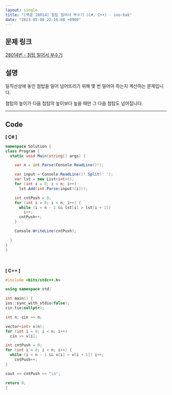 ```yaml
---
layout: single
title: "[백준 28014] 첨탑 밀어서 부수기 (C#, C++) - soo:bak"
date: "2023-05-08 22:16:00 +0900"
---
```


## 문제 링크
  [28014번 - 첨탑 밀어서 부수기](https://www.acmicpc.net/problem/28014)

## 설명
일직선상에 놓인 첨탑을 밀어 넘어뜨리기 위해 몇 번 밀어야 하는지 계산하는 문제입니다. <br>

첨탑의 높이가 다음 첩탑의 높이보다 높을 때만 그 다음 첨탑도 넘어집니다. <br>

- - -

## Code
<b>[ C# ] </b>
<br>

  ```c#
namespace Solution {
  class Program {
    static void Main(string[] args) {

      var n = int.Parse(Console.ReadLine()!);

      var input = Console.ReadLine()!.Split(' ');
      var lst = new List<int>();
      for (int i = 0; i < n; i++)
        lst.Add(int.Parse(input![i]));

      int cntPush = 0;
      for (int i = 0; i < n; i++) {
        while (i < n - 1 && lst[i] > lst[i + 1])
          i++;
        cntPush++;
      }

      Console.WriteLine(cntPush);

    }
  }
}
  ```
<br><br>
<b>[ C++ ] </b>
<br>

  ```c++
#include <bits/stdc++.h>

using namespace std;

int main() {
  ios::sync_with_stdio(false);
  cin.tie(nullptr);

  int n; cin >> n;

  vector<int> v(n);
  for (int i = 0; i < n; i++)
    cin >> v[i];

  int cntPush = 0;
  for (int i = 0; i < n; i++) {
    while (i < n - 1 && v[i] > v[i + 1]) i++;
      cntPush++;
  }

  cout << cntPush << "\n";

  return 0;
}
  ```
